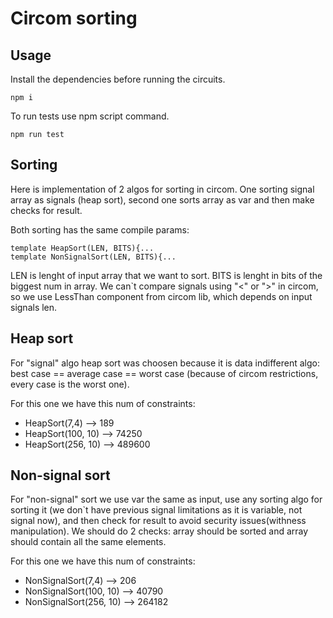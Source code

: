 # Circom sorting

## Usage

Install the dependencies before running the circuits.

```console
npm i
```

To run tests use npm script command.

```console
npm run test
```

## Sorting

Here is implementation of 2 algos for sorting in circom. One sorting signal array as signals (heap sort), second one sorts array as var and then make checks for result.

Both sorting has the same compile params:

```circom
template HeapSort(LEN, BITS){...
template NonSignalSort(LEN, BITS){...
```

LEN is lenght of input array that we want to sort.
BITS is lenght in bits of the biggest num in array. We can`t compare signals using "<" or ">" in circom, so we use LessThan component from circom lib, which depends on input signals len.

## Heap sort

For "signal" algo heap sort was choosen because it is data indifferent algo: best case == average case == worst case (because of circom restrictions, every case is the worst one).

For this one we have this num of constraints: 

-  HeapSort(7,4) --> 189
-  HeapSort(100, 10) --> 74250
-  HeapSort(256, 10) --> 489600

## Non-signal sort

For "non-signal" sort we use var the same as input, use any sorting algo for sorting it (we don`t have previous signal limitations as it is variable, not signal now), and then check for result to avoid security issues(withness manipulation). We should do 2 checks: array should be sorted and array should contain all the same elements.

For this one we have this num of constraints: 

-  NonSignalSort(7,4) --> 206
-  NonSignalSort(100, 10) --> 40790
-  NonSignalSort(256, 10) --> 264182